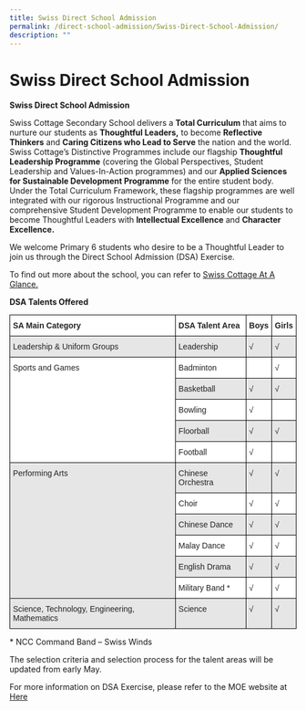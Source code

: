 ```yaml
---
title: Swiss Direct School Admission
permalink: /direct-school-admission/Swiss-Direct-School-Admission/
description: ""
---
```

Swiss Direct School Admission
=============================

**Swiss Direct School Admission**

Swiss Cottage Secondary School delivers a&nbsp;**Total Curriculum**&nbsp;that aims to nurture our students as&nbsp;**Thoughtful Leaders,**&nbsp;to become&nbsp;**Reflective Thinkers**&nbsp;and&nbsp;**Caring Citizens who Lead to Serve**&nbsp;the nation and the world. Swiss Cottage’s Distinctive Programmes include our flagship&nbsp;**Thoughtful Leadership Programme**&nbsp;(covering the Global Perspectives, Student Leadership and Values-In-Action programmes) and our&nbsp;**Applied Sciences for Sustainable Development Programme**&nbsp;for the entire student body. Under the Total Curriculum Framework, these flagship programmes are well integrated with our rigorous Instructional Programme and our comprehensive Student Development Programme to enable our students to become Thoughtful Leaders with&nbsp;**Intellectual Excellence**&nbsp;and&nbsp;**Character Excellence.**

We welcome Primary 6 students who desire to be a Thoughtful Leader to join us through the Direct School Admission (DSA) Exercise.

To find out more about the school, you can refer to&nbsp;[Swiss Cottage At A Glance.](file:///C:/Users/S1164613A/Downloads/Swiss%20Cottage%20At%20A%20Glance%202021.pdf)


**DSA Talents Offered**

<style type="text/css">
.tg  {border-collapse:collapse;border-spacing:0;margin:0px auto;}
.tg td{border-color:black;border-style:solid;border-width:1px;font-family:Arial, sans-serif;font-size:14px;
  overflow:hidden;padding:10px 5px;word-break:normal;}
.tg th{border-color:black;border-style:solid;border-width:1px;font-family:Arial, sans-serif;font-size:14px;
  font-weight:normal;overflow:hidden;padding:10px 5px;word-break:normal;}
.tg .tg-l2bf{background-color:#FFF;color:#222;font-weight:bold;text-align:left;vertical-align:top}
.tg .tg-xyrl{background-color:#E6E6E6;color:#222;text-align:left;vertical-align:top}
.tg .tg-tsok{background-color:#FFF;color:#222;text-align:left;vertical-align:top}
</style>
<table class="tg">
<thead>
  <tr>
    <th class="tg-l2bf"><span style="font-weight:bold">SA Main Category</span></th>
    <th class="tg-l2bf"><span style="font-weight:bold">DSA Talent Area</span></th>
    <th class="tg-l2bf"><span style="font-weight:bold">Boys</span></th>
    <th class="tg-l2bf"><span style="font-weight:bold">Girls</span></th>
  </tr>
</thead>
<tbody>
  <tr>
    <td class="tg-xyrl">Leadership &amp; Uniform Groups</td>
    <td class="tg-xyrl">Leadership</td>
    <td class="tg-xyrl">√</td>
    <td class="tg-xyrl">√</td>
  </tr>
  <tr>
    <td rowspan="5" class="tg-tsok">Sports and Games</td>
    <td class="tg-tsok">Badminton</td>
    <td class="tg-tsok"> </td>
    <td class="tg-tsok">√</td>
  </tr>
  <tr>
    <td class="tg-xyrl">Basketball</td>
    <td class="tg-xyrl">√</td>
    <td class="tg-xyrl">√</td>
  </tr>
  <tr>
    <td class="tg-tsok">Bowling</td>
    <td class="tg-tsok">√</td>
    <td class="tg-tsok"> </td>
  </tr>
  <tr>
    <td class="tg-xyrl">Floorball</td>
    <td class="tg-xyrl">√</td>
    <td class="tg-xyrl">√</td>
  </tr>
  <tr>
    <td class="tg-tsok">Football</td>
    <td class="tg-tsok">√</td>
    <td class="tg-tsok"> </td>
  </tr>
  <tr>
    <td rowspan="6" class="tg-xyrl">Performing Arts</td>
    <td class="tg-xyrl">Chinese Orchestra</td>
    <td class="tg-xyrl">√</td>
    <td class="tg-xyrl">√</td>
  </tr>
  <tr>
    <td class="tg-tsok">Choir</td>
    <td class="tg-tsok">√</td>
    <td class="tg-tsok">√</td>
  </tr>
  <tr>
    <td class="tg-xyrl">Chinese Dance</td>
    <td class="tg-xyrl">√</td>
    <td class="tg-xyrl">√</td>
  </tr>
  <tr>
    <td class="tg-tsok">Malay Dance</td>
    <td class="tg-tsok">√</td>
    <td class="tg-tsok">√</td>
  </tr>
  <tr>
    <td class="tg-xyrl">English Drama</td>
    <td class="tg-xyrl">√</td>
    <td class="tg-xyrl">√</td>
  </tr>
  <tr>
    <td class="tg-tsok">Military Band *</td>
    <td class="tg-tsok">√</td>
    <td class="tg-tsok">√</td>
  </tr>
  <tr>
    <td class="tg-xyrl">Science, Technology, Engineering, Mathematics</td>
    <td class="tg-xyrl">Science</td>
    <td class="tg-xyrl">√</td>
    <td class="tg-xyrl">√</td>
  </tr>
</tbody>
</table>

\* NCC Command Band – Swiss Winds

The selection criteria and selection process for the talent areas will be updated from early May.

For more information on DSA Exercise, please refer to the MOE website at <a href="https://www.moe.gov.sg/dsa-sec">Here</a>